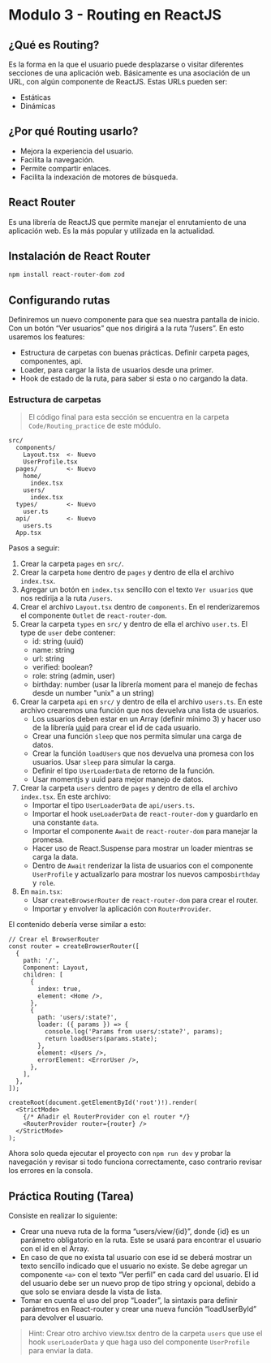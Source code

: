 # Modulo 3 - Routing en ReactJS

## ¿Qué es Routing?

Es la forma en la que el usuario puede desplazarse o visitar diferentes secciones de una aplicación web. Básicamente es una asociación de un URL, con algún componente de ReactJS. Estas URLs pueden ser:

- Estáticas
- Dinámicas

## ¿Por qué Routing usarlo?

- Mejora la experiencia del usuario.
- Facilita la navegación.
- Permite compartir enlaces.
- Facilita la indexación de motores de búsqueda.

## React Router

Es una librería de ReactJS que permite manejar el enrutamiento de una aplicación web. Es la más popular y utilizada en la actualidad.

## Instalación de React Router

```bash
npm install react-router-dom zod
```

## Configurando rutas

Definiremos un nuevo componente para que sea nuestra pantalla de inicio. Con un botón “Ver usuarios” que nos dirigirá a la ruta “/users”. En esto usaremos los features:
- Estructura de carpetas con buenas prácticas. Definir carpeta pages, componentes, api.
- Loader, para cargar la lista de usuarios desde una primer.
- Hook de estado de la ruta, para saber si esta o no cargando la data.

### Estructura de carpetas

> El código final para esta sección se encuentra en la carpeta `Code/Routing_practice` de este módulo.

```
src/
  components/
    Layout.tsx  <- Nuevo
    UserProfile.tsx
  pages/        <- Nuevo
    home/
      index.tsx
    users/
      index.tsx
  types/        <- Nuevo
    user.ts
  api/          <- Nuevo
    users.ts
  App.tsx
```

Pasos a seguir:
1. Crear la carpeta `pages` en `src/`.
2. Crear la carpeta `home` dentro de `pages` y dentro de ella el archivo `index.tsx`.
3. Agregar un botón en `index.tsx` sencillo con el texto `Ver usuarios` que nos redirija a la ruta `/users`.
4. Crear el archivo `Layout.tsx` dentro de `components`. En el renderizaremos el componente `Outlet` de `react-router-dom`.
5. Crear la carpeta `types` en `src/` y dentro de ella el archivo `user.ts`. El type de `user` debe contener:
     - id: string (uuid)
     - name: string
     - url: string
     - verified: boolean?
     - role: string (admin, user)
     - birthday: number (usar la librería moment para el manejo de fechas desde un number "unix" a un string)
6. Crear la carpeta `api` en `src/` y dentro de ella el archivo `users.ts`. En este archivo crearemos una función que nos devuelva una lista de usuarios.
     - Los usuarios deben estar en un Array (definir mínimo 3) y hacer uso de la librería [uuid](https://www.npmjs.com/package/uuid) para crear el id de cada usuario.
     - Crear una función `sleep` que nos permita simular una carga de datos.
     - Crear la función `loadUsers` que nos devuelva una promesa con los usuarios. Usar `sleep` para simular la carga.
     - Definir el tipo `UserLoaderData` de retorno de la función.
     - Usar momentjs y uuid para mejor manejo de datos.
7. Crear la carpeta `users` dentro de `pages` y dentro de ella el archivo `index.tsx`. En este archivo:
      - Importar el tipo `UserLoaderData` de `api/users.ts`.
      - Importar el hook `useLoaderData` de `react-router-dom` y guardarlo en una constante `data`.
      - Importar el componente `Await` de `react-router-dom` para manejar la promesa.
      - Hacer uso de React.Suspense para mostrar un loader mientras se carga la data.
      - Dentro de `Await` renderizar la lista de usuarios con el componente `UserProfile` y actualizarlo para mostrar los nuevos campos`birthday` y `role`.
8. En `main.tsx`:
      - Usar `createBrowserRouter` de `react-router-dom` para crear el router.
      - Importar y envolver la aplicación con `RouterProvider`.

El contenido debería verse similar a esto:
```tsx
// Crear el BrowserRouter
const router = createBrowserRouter([
  {
    path: '/',
    Component: Layout,
    children: [
      {
        index: true,
        element: <Home />,
      },
      {
        path: 'users/:state?',
        loader: ({ params }) => {
          console.log('Params from users/:state?', params);
          return loadUsers(params.state);
        },
        element: <Users />,
        errorElement: <ErrorUser />,
      },
    ],
  },
]);

createRoot(document.getElementById('root')!).render(
  <StrictMode>
    {/* Añadir el RouterProvider con el router */}
    <RouterProvider router={router} />
  </StrictMode>
);
```

Ahora solo queda ejecutar el proyecto con `npm run dev` y probar la navegación y revisar si todo funciona correctamente, caso contrario revisar los errores en la consola.

## Práctica Routing (Tarea)

Consiste en realizar lo siguiente:

- Crear una nueva ruta de la forma “users/view/{id}”, donde {id} es un parámetro obligatorio en la ruta. Este se usará para encontrar el usuario con el id en el Array.
- En caso de que no exista tal usuario con ese id se deberá mostrar un texto sencillo indicado que el usuario no existe. Se debe agregar un componente `<a>` con el texto “Ver perfil” en cada card del usuario. El id del usuario debe ser un nuevo prop de tipo string y opcional, debido a que solo se enviara desde la vista de lista.
- Tomar en cuenta el uso del prop “Loader”, la sintaxis para definir parámetros en React-router y crear una nueva función “loadUserById” para devolver el usuario.

> Hint: Crear otro archivo view.tsx dentro de la carpeta `users` que use el hook `userLoaderData` y que haga uso del componente `UserProfile` para enviar la data.

